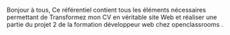Bonjour à tous,
 Ce référentiel contient tous les éléments nécessaires permettant de Transformez mon CV en véritable site Web et réaliser une partie du projet 2 de la formation développeur web chez openclassrooms .
